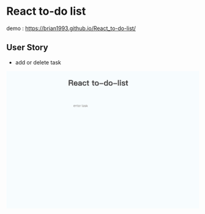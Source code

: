 # React to-do list

demo :  <a href="https://brian1993.github.io/React_to-do-list/" target="_blank" >
https://brian1993.github.io/React_to-do-list/ 
## User Story
- add or delete task

<img src="todoList.gif" width="640" >

